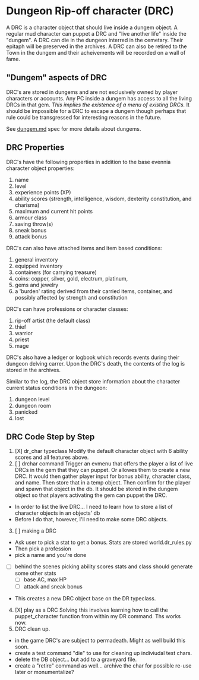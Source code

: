 # Dungeon Rip-off character (DRC)

A DRC is a character object that should live inside a dungem object.
A regular mud character can puppet a DRC and "live another
life" inside the "dungem". A DRC can die in the dungeon interred in
the cemetary. Their epitaph will be preserved in the
archives. A DRC can also be retired to the Town in the dungem and
their acheivements will be recorded on a wall of fame.

## "Dungem" aspects of DRC
DRC's are stored in dungems and are not exclusively owned by player
characters or accounts. Any PC inside a dungem has access to all the 
living DRCs in that gem. *This implies the existence of a menu of
existing DRCs.* It should be impossible for a DRC to escape a dungem
though perhaps that rule could be transgressed for interesting 
reasons in the future.

See [dungem.md](dungem.md) spec for more details about dungems. 

## DRC Properties
DRC's have the following properties in addition to the base evennia 
character object properties:
 1. name
 2. level
 3. experience points (XP)
 4. ability scores (strength, intelligence, wisdom, dexterity
    constitution, and charisma)
 5. maximum and current hit points
 6. armour class
 7. saving throw(s)
 8. sneak bonus
 9. attack bonus

DRC's can also have attached items and item based conditions:
 1. general inventory
 2. equipped inventory
 3. containers (for carrying treasure)
 4. coins: copper, silver, gold, electrum, platinum,
 5. gems and jewelry
 6. a 'burden' rating derived from their carried items, container, and 
    possibly affected by strength and constitution

DRC's can have professions or character classes:
 1. rip-off artist (the default class)
 2. thief
 3. warrior
 4. priest
 5. mage

DRC's also have a ledger or logbook which records events during
their dungeon delving carrer. Upon the DRC's death, the contents
of the log is stored in the archives. 

Similar to the log, the DRC object store information about the character
current status conditions in the dungeon:
 1. dungeon level
 2. dungeon room
 3. panicked
 4. lost

## DRC Code Step by Step

 1. [X] dr_char typeclass 
 Modify the default character object with 6 ability scores and all features above.
 2. [ ] drchar command
 Trigger an evmenu that offers the player a list of live DRCs in the gem that they can puppet. Or
 allowes them to create a new DRC. It would then gather player input for bonus ability, character class, 
 and name. Then store that in a temp object. Then confirm for the player and spawn that object in the db.
 It should be stored in the dungem object so that players activating the gem can puppet the DRC.
   + In order to list the live DRC... I need to learn how to store a list of character objects in an objects' db
   + Before I do that, however, I'll need to make some DRC objects.
 3.  [ ] making a DRC
   + Ask user to pick a stat to get a bonus.  Stats are stored world.dr_rules.py
   + Then pick a profession
   + pick a name and you're done
   +  [ ] behind the scenes picking ability scores stats and class should generate some other stats
     +  [ ] base AC, max HP
     +  [ ] attack and sneak bonus
   + This creates a new DRC object base on the DR typeclass.
 4. [X] play as a DRC
   Solving this involves learning how to call the puppet_character function from within my DR command. Ths works now.
 5. DRC clean up.
   + in the game DRC's are subject to permadeath.  Might as well build this soon.
   + create a test command "die" to use for cleaning up indiviudal test chars.
   + delete the DB object... but add to a graveyard file.
   + create a "retire" command as well... archive the char for possible re-use later or monumentalize?
   
